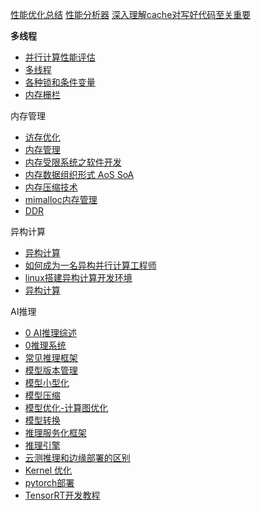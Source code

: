 
[性能优化总结](docs/HPC/性能优化总结.md)
[性能分析器](docs/HPC/性能分析器.md)
  [深入理解cache对写好代码至关重要](docs/HPC/深入理解cache对写好代码至关重要.md)
  
  
  **多线程**
- [并行计算性能评估](docs/HPC/多线程/并行计算性能评估.md)
- [多线程](docs/HPC/多线程/多线程.md)
- [各种锁和条件变量](docs/HPC/多线程/各种锁和条件变量.md)
- [内存栅栏](docs/HPC/多线程/内存栅栏.md)


内存管理
- [访存优化](docs/HPC/内存管理/访存优化.md)
- [内存管理](docs/HPC/内存管理/内存管理.md)
- [内存受限系统之软件开发](docs/HPC/内存管理/内存受限系统之软件开发.md)
- [内存数据组织形式 AoS  SoA](docs/HPC/内存管理/内存数据组织形式%20AoS%20%20SoA.md)
- [内存压缩技术](docs/HPC/内存管理/内存压缩技术.md)
- [mimalloc内存管理](docs/HPC/内存管理/mimalloc内存管理.md)
- [DDR](docs/HPC/DDR.md)

异构计算
- [异构计算](docs/HPC/异构计算%201/异构计算.md)
- [如何成为一名异构并行计算工程师](docs/HPC/异构计算%201/如何成为一名异构并行计算工程师.md)
- [linux搭建异构计算开发环境](docs/HPC/异构计算%201/linux搭建异构计算开发环境.md)
- [异构计算](docs/HPC/异构计算.md)


AI推理
- [0 AI推理综述](docs/HPC/AI推理/0%20AI推理综述.md)
- [0推理系统](docs/HPC/AI推理/0推理系统.md)
- [常见推理框架](docs/HPC/AI推理/常见推理框架.md)
- [模型版本管理](docs/HPC/AI推理/模型版本管理.md)
- [模型小型化](docs/HPC/AI推理/模型小型化.md)
- [模型压缩](docs/HPC/AI推理/模型压缩.md)
- [模型优化-计算图优化](docs/HPC/AI推理/模型优化-计算图优化.md)
- [模型转换](docs/HPC/AI推理/模型转换.md)
- [推理服务化框架](docs/HPC/AI推理/推理服务化框架.md)
- [推理引擎](docs/HPC/AI推理/推理引擎.md)
- [云测推理和边缘部署的区别](docs/HPC/AI推理/云测推理和边缘部署的区别.md)
- [Kernel 优化](docs/HPC/AI推理/Kernel%20优化.md)
- [pytorch部署](docs/HPC/AI推理/pytorch部署.md)
- [TensorRT开发教程](docs/HPC/AI推理/TensorRT开发教程.md)


